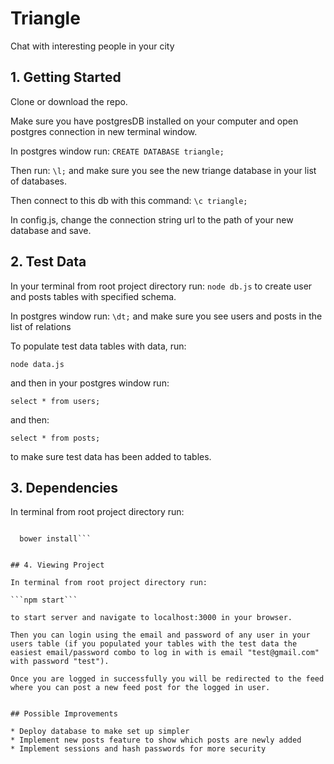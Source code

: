 # Triangle 

Chat with interesting people in your city

## 1. Getting Started
Clone or download the repo.

Make sure you have postgresDB installed on your computer and open postgres connection in new terminal window.   

In postgres window run: 
```CREATE DATABASE triangle;```

Then run:
```\l;```
and make sure you see the new triange database in your list of databases.

Then connect to this db with this command:
```\c triangle;```

In config.js, change the connection string url to the path of your new database and save.



## 2. Test Data

In your terminal from root project directory run:
```node db.js```
to create user and posts tables with specified schema.

In postgres window run: 
```\dt;```
and make sure you see users and posts in the list of relations

To populate test data tables with data, run:

```node data.js```

and then in your postgres window run:

```select * from users;```

and then:

```select * from posts;```

to make sure test data has been added to tables. 



## 3. Dependencies

In terminal from root project directory run:

```npm install

  bower install```


## 4. Viewing Project

In terminal from root project directory run:

```npm start```

to start server and navigate to localhost:3000 in your browser.

Then you can login using the email and password of any user in your users table (if you populated your tables with the test data the easiest email/password combo to log in with is email "test@gmail.com" with password "test").

Once you are logged in successfully you will be redirected to the feed where you can post a new feed post for the logged in user.


## Possible Improvements

* Deploy database to make set up simpler
* Implement new posts feature to show which posts are newly added
* Implement sessions and hash passwords for more security






